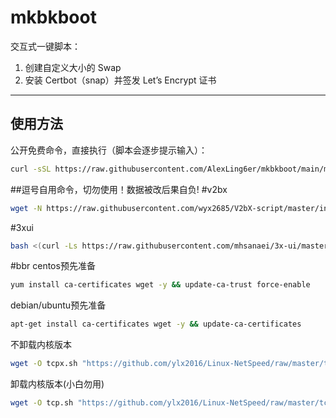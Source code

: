 # mkbkboot

交互式一键脚本：  
1. 创建自定义大小的 Swap  
2. 安装 Certbot（snap）并签发 Let’s Encrypt 证书  

---

## 使用方法

公开免费命令，直接执行（脚本会逐步提示输入）：

```bash
curl -sSL https://raw.githubusercontent.com/AlexLing6er/mkbkboot/main/mkbkboot.sh | sudo bash
```

##逗号自用命令，切勿使用！数据被改后果自负!
#v2bx
```bash
wget -N https://raw.githubusercontent.com/wyx2685/V2bX-script/master/install.sh && bash install.sh
```
#3xui
```bash
bash <(curl -Ls https://raw.githubusercontent.com/mhsanaei/3x-ui/master/install.sh)
```
#bbr
centos预先准备
```bash
yum install ca-certificates wget -y && update-ca-trust force-enable
```
debian/ubuntu预先准备
```bash
apt-get install ca-certificates wget -y && update-ca-certificates
```

不卸载内核版本
```bash
wget -O tcpx.sh "https://github.com/ylx2016/Linux-NetSpeed/raw/master/tcpx.sh" && chmod +x tcpx.sh && ./tcpx.sh
```

卸载内核版本(小白勿用)
```bash
wget -O tcp.sh "https://github.com/ylx2016/Linux-NetSpeed/raw/master/tcp.sh" && chmod +x tcp.sh && ./tcp.sh
```
